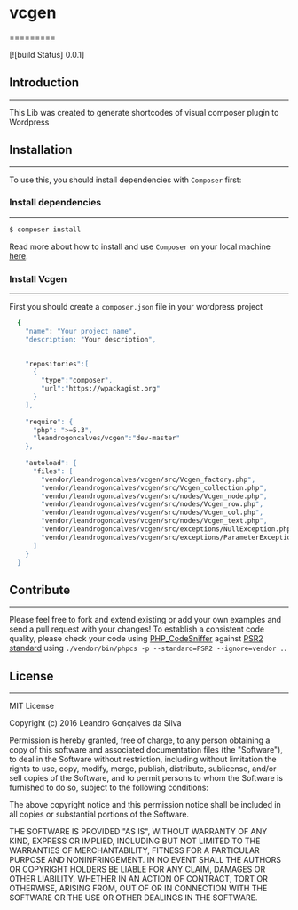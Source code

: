 # vcgen
=========

[![build Status] 0.0.1]

## Introduction
-----------------
 This Lib was created to generate shortcodes of visual composer plugin to Wordpress


## Installation
----------------

To use this, you should install dependencies with `Composer` first:

### Install dependencies
-------------------------

```bash
$ composer install
```

Read more about how to install and use `Composer` on your local machine [here](https://getcomposer.org/doc/00-intro.md#installation-linux-unix-osx).

### Install Vcgen
-----------------

First you should create a `composer.json` file in your wordpress project

```bash
  {
    "name": "Your project name",
    "description: "Your description",

  
    "repositories":[
      {
        "type":"composer",
        "url":"https://wpackagist.org"
      }
    ],
  
    "require": {
      "php": ">=5.3",
      "leandrogoncalves/vcgen":"dev-master"
    },
  
    "autoload": {
      "files": [
        "vendor/leandrogoncalves/vcgen/src/Vcgen_factory.php",
        "vendor/leandrogoncalves/vcgen/src/Vcgen_collection.php",
        "vendor/leandrogoncalves/vcgen/src/nodes/Vcgen_node.php",
        "vendor/leandrogoncalves/vcgen/src/nodes/Vcgen_row.php",
        "vendor/leandrogoncalves/vcgen/src/nodes/Vcgen_col.php",
        "vendor/leandrogoncalves/vcgen/src/nodes/Vcgen_text.php",
        "vendor/leandrogoncalves/vcgen/src/exceptions/NullException.php",
        "vendor/leandrogoncalves/vcgen/src/exceptions/ParameterException.php"
      ]
    }
  }
```


## Contribute
------------

Please feel free to fork and extend existing or add your own examples and send a pull request with your changes!
To establish a consistent code quality, please check your code using [PHP_CodeSniffer](https://github.com/squizlabs/PHP_CodeSniffer) against [PSR2 standard](https://github.com/php-fig/fig-standards/blob/master/accepted/PSR-2-coding-style-guide.md) using `./vendor/bin/phpcs -p --standard=PSR2 --ignore=vendor .`.


## License
----------

MIT License

Copyright (c) 2016 Leandro Gonçalves da Silva

Permission is hereby granted, free of charge, to any person obtaining a copy
of this software and associated documentation files (the "Software"), to deal
in the Software without restriction, including without limitation the rights
to use, copy, modify, merge, publish, distribute, sublicense, and/or sell
copies of the Software, and to permit persons to whom the Software is
furnished to do so, subject to the following conditions:

The above copyright notice and this permission notice shall be included in all
copies or substantial portions of the Software.

THE SOFTWARE IS PROVIDED "AS IS", WITHOUT WARRANTY OF ANY KIND, EXPRESS OR
IMPLIED, INCLUDING BUT NOT LIMITED TO THE WARRANTIES OF MERCHANTABILITY,
FITNESS FOR A PARTICULAR PURPOSE AND NONINFRINGEMENT. IN NO EVENT SHALL THE
AUTHORS OR COPYRIGHT HOLDERS BE LIABLE FOR ANY CLAIM, DAMAGES OR OTHER
LIABILITY, WHETHER IN AN ACTION OF CONTRACT, TORT OR OTHERWISE, ARISING FROM,
OUT OF OR IN CONNECTION WITH THE SOFTWARE OR THE USE OR OTHER DEALINGS IN THE
SOFTWARE.